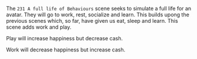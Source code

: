 The `231 A full life of Behaviours` scene seeks to simulate a full life for an avatar. They will go to work, rest, socialize and learn. This builds upong the previous scenes which, so far, have given us eat, sleep and learn. This scene adds work and play.

Play will increase happiness but decrease cash.

Work will decrease happiness but increase cash.

